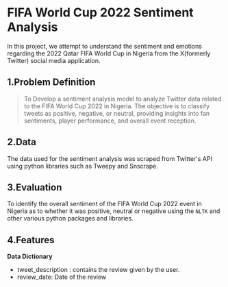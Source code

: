 

# FIFA World Cup 2022 Sentiment Analysis

In this project, we attempt to understand the sentiment and emotions regarding the 2022 Qatar FIFA World Cup in Nigeria from the X(formerly Twitter) social media application.

## 1.Problem Definition

> To Develop a sentiment analysis model to analyze Twitter data related to the FIFA World Cup 2022 in Nigeria. The objective is to classify tweets as positive, negative, or neutral, providing insights into fan sentiments, player performance, and overall event reception.

## 2.Data

The data used for the sentiment analysis was scraped from Twitter's API using python libraries such as Tweepy and Snscrape.

## 3.Evaluation

To identify the overall sentiment of the FIFA World Cup 2022 event in Nigeria as to whether it was positive, neutral or negative using the `NLTK` and other various python packages and libraries.

## 4.Features
**Data Dictionary**

* tweet_description : contains the review given by the user.
* review_date: Date of the review
